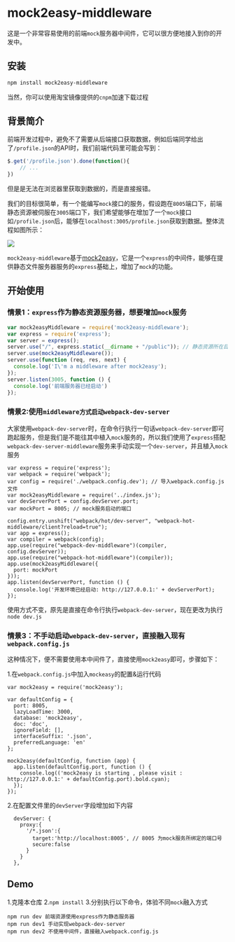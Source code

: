 # mock2easy-middleware

这是一个非常容易使用的前端`mock`服务器中间件，它可以很方便地接入到你的开发中。

## 安装

```sh
npm install mock2easy-middleware
```

当然，你可以使用淘宝镜像提供的`cnpm`加速下载过程

## 背景简介

前端开发过程中，避免不了需要从后端接口获取数据，例如后端同学给出了`/profile.json`的API时，我们前端代码里可能会写到：
```javascript
$.get('/profile.json').done(function(){
    // ...
})
```
但是是无法在浏览器里获取到数据的，而是直接报错。

我们的目标很简单，有一个能编写`mock`接口的服务，假设跑在`8005`端口下，前端静态资源被伺服在`3005`端口下，我们希望能够在增加了一个`mock`接口如`/profile.json`后，能够在`localhost:3005/profile.json`获取到数据。整体流程如图所示：

![](http://7xlqsb.com1.z0.glb.clouddn.com/mock.png)

`mock2easy-middleware`基于[mock2easy](https://github.com/appLhui/mock2easy)，它是一个`express`的中间件，能够在提供静态文件服务器服务的`express`基础上，增加了`mock`的功能。

## 开始使用

### 情景1：`express`作为静态资源服务器，想要增加`mock`服务

```javascript
var mock2easyMiddleware = require('mock2easy-middleware');
var express = require('express');
var server = express();
server.use("/", express.static(__dirname + "/public")); // 静态资源所在目录
server.use(mock2easyMiddleware());
server.use(function (req, res, next) {
  console.log('I\'m a middleware after mock2easy');
});
server.listen(3005, function () {
  console.log('前端服务器已经启动')
});
```

### 情景2:使用`middleware方式启动webpack-dev-server`

大家使用`webpack-dev-server`时，在命令行执行一句话`webpack-dev-server`即可跑起服务，但是我们是不能往其中植入`mock`服务的，所以我们使用了`express`搭配`webpack-dev-server-middleware`服务来手动实现一个`dev-server`，并且植入`mock`服务

```
var express = require('express');
var webpack = require('webpack');
var config = require('./webpack.config.dev'); // 导入webpack.config.js文件
var mock2easyMiddleware = require('../index.js');
var devServerPort = config.devServer.port;
var mockPort = 8005; // mock服务启动的端口

config.entry.unshift("webpack/hot/dev-server", "webpack-hot-middleware/client?reload=true");
var app = express();
var compiler = webpack(config);
app.use(require("webpack-dev-middleware")(compiler, config.devServer));
app.use(require("webpack-hot-middleware")(compiler));
app.use(mock2easyMiddleware({
  port: mockPort
}));
app.listen(devServerPort, function () {
  console.log('开发环境已经启动: http://127.0.0.1:' + devServerPort);
});

```

使用方式不变，原先是直接在命令行执行`webpack-dev-server`，现在更改为执行`node dev.js`

### 情景3：不手动启动`webpack-dev-server`，直接融入现有`webpack.config.js`

这种情况下，便不需要使用本中间件了，直接使用`mock2easy`即可，步骤如下：

1.在`webpack.config.js`中加入`mockeasy`的配置&运行代码
```
var mock2easy = require('mock2easy');

var defaultConfig = {
  port: 8005,
  lazyLoadTime: 3000,
  database: 'mock2easy',
  doc: 'doc',
  ignoreField: [],
  interfaceSuffix: '.json',
  preferredLanguage: 'en'
};

mock2easy(defaultConfig, function (app) {
  app.listen(defaultConfig.port, function () {
    console.log(('mock2easy is starting , please visit : http://127.0.0.1:' + defaultConfig.port).bold.cyan);
  });
});
```

2.在配置文件里的`devServer`字段增加如下内容
```
  devServer: {
    proxy:{
      '/*.json':{
        target:'http://localhost:8005', // 8005 为mock服务所绑定的端口号
        secure:false
      }
    }
  },
```

## Demo

1.克隆本仓库
2.`npm install`
3.分别执行以下命令，体验不同`mock`融入方式
```
npm run dev 前端资源使用express作为静态服务器
npm run dev1 手动实现webpack-dev-server
npm run dev2 不使用中间件，直接融入webpack.config.js
```